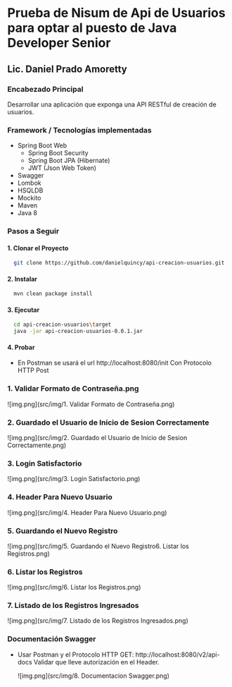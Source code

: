 # Prueba de Nisum de Api de Usuarios para optar al puesto de Java Developer Senior

## Lic. Daniel Prado Amoretty

### Encabezado Principal
Desarrollar una aplicación que exponga una API RESTful de creación de usuarios.

### Framework / Tecnologías implementadas

* Spring Boot Web
  * Spring Boot Security
  * Spring Boot JPA (Hibernate)
  * JWT (Json Web Token)
* Swagger
* Lombok
* HSQLDB
* Mockito
* Maven
* Java 8

### Pasos a Seguir


#### 1. Clonar el Proyecto

 ```bash
   git clone https://github.com/danielquincy/api-creacion-usuarios.git
 ```

#### 2. Instalar
 ```bash
   mvn clean package install
 ```
#### 3. Ejecutar

 ```bash
   cd api-creacion-usuarios\target
   java -jar api-creacion-usuarios-0.0.1.jar
 ```

#### 4. Probar

* En Postman se usará el url http://localhost:8080/init
  Con Protocolo HTTP Post

### 1. Validar Formato de Contraseña.png
![img.png](src/img/1. Validar Formato de Contraseña.png)


### 2. Guardado el Usuario de Inicio de Sesion Correctamente
![img.png](src/img/2. Guardado el Usuario de Inicio de Sesion Correctamente.png)


### 3. Login Satisfactorio
![img.png](src/img/3. Login Satisfactorio.png)


### 4. Header Para Nuevo Usuario
![img.png](src/img/4. Header Para Nuevo Usuario.png)


### 5. Guardando el Nuevo Registro
![img.png](src/img/5. Guardando el Nuevo Registro6. Listar los  Registros.png)


### 6. Listar los  Registros
![img.png](src/img/6. Listar los  Registros.png)


### 7. Listado de los Registros Ingresados
![img.png](src/img/7. Listado de los Registros Ingresados.png)



### Documentación Swagger

* Usar Postman y el Protocolo HTTP GET: http://localhost:8080/v2/api-docs
  Validar que lleve autorización en el Header.

  ![img.png](src/img/8. Documentacion Swagger.png)

